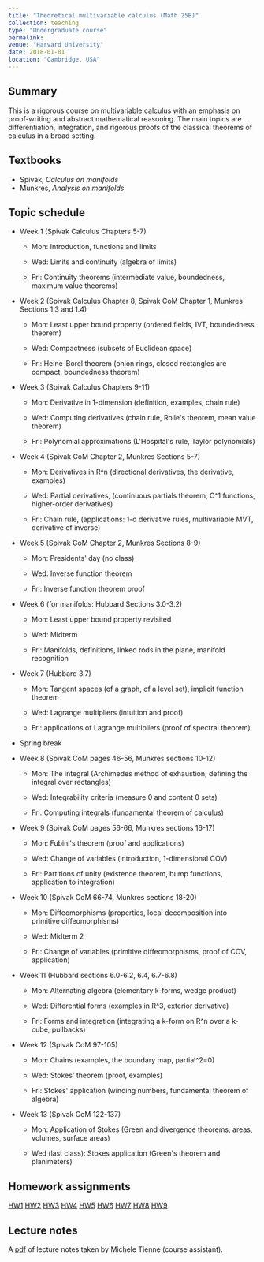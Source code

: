 ```yaml
---
title: "Theoretical multivariable calculus (Math 25B)"
collection: teaching
type: "Undergraduate course"
permalink:
venue: "Harvard University"
date: 2018-01-01
location: "Cambridge, USA"
---
```



## Summary 

This is a rigorous course on multivariable calculus with an emphasis on proof-writing and abstract mathematical reasoning. The main topics are differentiation, integration, and rigorous proofs of the classical theorems of calculus in a broad setting. 

## Textbooks 
* Spivak, _Calculus on manifolds_ 
* Munkres, _Analysis on manifolds_

## Topic schedule 

* Week 1 (Spivak Calculus Chapters 5-7)

  * Mon: Introduction, functions and limits

  * Wed: Limits and continuity (algebra of limits)

  * Fri: Continuity theorems (intermediate value, boundedness, maximum value theorems)

* Week 2 (Spivak Calculus Chapter 8, Spivak CoM Chapter 1, Munkres Sections 1.3 and 1.4)

  * Mon: Least upper bound property (ordered fields, IVT, boundedness theorem)

  * Wed: Compactness (subsets of Euclidean space)

  * Fri: Heine-Borel theorem (onion rings, closed rectangles are compact, boundedness theorem)

* Week 3 (Spivak Calculus Chapters 9-11)

  * Mon: Derivative in 1-dimension (definition, examples, chain rule)

  * Wed: Computing derivatives (chain rule, Rolle's theorem, mean value theorem)

  * Fri: Polynomial approximations (L'Hospital's rule, Taylor polynomials)

* Week 4 (Spivak CoM Chapter 2, Munkres Sections 5-7)

  * Mon: Derivatives in R^n (directional derivatives, the derivative, examples)

  * Wed: Partial derivatives, (continuous partials theorem, C^1 functions, higher-order derivatives)

  * Fri: Chain rule, (applications: 1-d derivative rules, multivariable MVT, derivative of inverse)

* Week 5 (Spivak CoM Chapter 2, Munkres Sections 8-9)

  * Mon: Presidents' day (no class)

  * Wed: Inverse function theorem

  * Fri: Inverse function theorem proof

* Week 6 (for manifolds: Hubbard Sections 3.0-3.2)

  * Mon: Least upper bound property revisited

  * Wed: Midterm

  * Fri: Manifolds, definitions, linked rods in the plane, manifold recognition

* Week 7 (Hubbard 3.7)

  * Mon: Tangent spaces (of a graph, of a level set), implicit function theorem

  * Wed: Lagrange multipliers (intuition and proof)

  * Fri: applications of Lagrange multipliers (proof of spectral theorem)

* Spring break

* Week 8 (Spivak CoM pages 46-56, Munkres sections 10-12)

  * Mon: The integral (Archimedes method of exhaustion, defining the integral over rectangles)

  * Wed: Integrability criteria (measure 0 and content 0 sets)

  * Fri: Computing integrals (fundamental theorem of calculus)

* Week 9 (Spivak CoM pages 56-66, Munkres sections 16-17)

  * Mon: Fubini's theorem (proof and applications)

  * Wed: Change of variables (introduction, 1-dimensional COV)

  * Fri: Partitions of unity (existence theorem, bump functions, application to integration)

* Week 10 (Spivak CoM 66-74, Munkres sections 18-20)

  * Mon: Diffeomorphisms (properties, local decomposition into primitive diffeomorphisms)

  * Wed: Midterm 2

  * Fri: Change of variables (primitive diffeomorphisms, proof of COV, application)

* Week 11 (Hubbard sections 6.0-6.2, 6.4, 6.7-6.8)

  * Mon: Alternating algebra (elementary k-forms, wedge product)

  * Wed: Differential forms (examples in R^3, exterior derivative)

  * Fri: Forms and integration (integrating a k-form on R^n over a k-cube, pullbacks)

* Week 12 (Spivak CoM 97-105)

  * Mon: Chains (examples, the boundary map, partial^2=0)

  * Wed: Stokes' theorem (proof, examples)

  * Fri: Stokes' application (winding numbers, fundamental theorem of algebra)

* Week 13 (Spivak CoM 122-137)

  * Mon: Application of Stokes (Green and divergence theorems; areas, volumes, surface areas)

  * Wed (last class): Stokes application (Green's theorem and planimeters)

## Homework assignments 

[HW1](http://bena-tshishiku.github.io/files/courses/2018-spring/25b-hw1.pdf)
[HW2](http://bena-tshishiku.github.io/files/courses/2018-spring/25b-hw2.pdf)
[HW3](http://bena-tshishiku.github.io/files/courses/2018-spring/25b-hw3.pdf)
[HW4](http://bena-tshishiku.github.io/files/courses/2018-spring/25b-hw4.pdf)
[HW5](http://bena-tshishiku.github.io/files/courses/2018-spring/25b-hw5.pdf)
[HW6](http://bena-tshishiku.github.io/files/courses/2018-spring/25b-hw6.pdf)
[HW7](http://bena-tshishiku.github.io/files/courses/2018-spring/25b-hw7.pdf)
[HW8](http://bena-tshishiku.github.io/files/courses/2018-spring/25b-hw8.pdf)
[HW9](http://bena-tshishiku.github.io/files/courses/2018-spring/25b-hw9.pdf)

## Lecture notes

A [pdf](http://bena-tshishiku.github.io/files/courses/2018-spring/michele-lecture-notes.pdf) of lecture notes taken by Michele Tienne (course assistant). 

